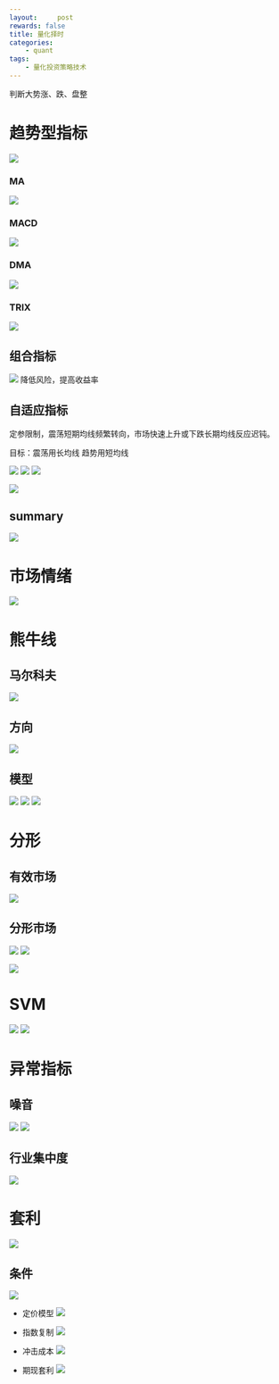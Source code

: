 ```yaml
---
layout:     post
rewards: false
title: 量化择时
categories:
    - quant
tags:
    - 量化投资策略技术
---
```


判断大势涨、跌、盘整

# 趋势型指标
![](https://cdn.jsdelivr.net/gh/631068264/img/006tNc79gy1fziu3nxskgj31860eiagz.jpg)

### MA
![](https://cdn.jsdelivr.net/gh/631068264/img/006tNc79gy1fziv0m75ayj31p40neaix.jpg)

### MACD
![](https://cdn.jsdelivr.net/gh/631068264/img/006tNc79gy1fziv2bkg6sj31pw0pggxh.jpg)

### DMA
![](https://cdn.jsdelivr.net/gh/631068264/img/006tNc79gy1fziv32zl8nj31o80oyk1g.jpg)

### TRIX
![](https://cdn.jsdelivr.net/gh/631068264/img/006tNc79gy1fziv3tymt2j31oc0m6tht.jpg)

## 组合指标
![](https://cdn.jsdelivr.net/gh/631068264/img/006tNc79gy1fziviicd1qj31ou0t6dx9.jpg)
降低风险，提高收益率

## 自适应指标
定参限制，震荡短期均线频繁转向，市场快速上升或下跌长期均线反应迟钝。

目标：震荡用长均线 趋势用短均线

![](https://cdn.jsdelivr.net/gh/631068264/img/006tNc79gy1fzix6cvrdyj31790u07f8.jpg)
![](https://cdn.jsdelivr.net/gh/631068264/img/006tNc79gy1fziwoo0uzuj31pk0da44k.jpg)
![](https://cdn.jsdelivr.net/gh/631068264/img/006tNc79gy1fziwng7g3dj31ow0j0afc.jpg)

![](https://cdn.jsdelivr.net/gh/631068264/img/006tNc79gy1fzix3afv5ij31s00lyti1.jpg)

## summary
![](https://cdn.jsdelivr.net/gh/631068264/img/006tNc79gy1fzixttj87fj31es0e4q9m.jpg)

# 市场情绪

![](https://cdn.jsdelivr.net/gh/631068264/img/006tNc79gy1fziy6yh0qnj31em0f4aey.jpg)


# 熊牛线

## 马尔科夫
![](https://cdn.jsdelivr.net/gh/631068264/img/006tNc79gy1fzjuehbyslj31ey0h4453.jpg)

## 方向
![](https://cdn.jsdelivr.net/gh/631068264/img/006tNc79gy1fzjuges6i1j30xz0u0tk6.jpg)

## 模型
![](https://cdn.jsdelivr.net/gh/631068264/img/006tNc79gy1fzjumk2j0dj31fm0gkn39.jpg)
![](https://cdn.jsdelivr.net/gh/631068264/img/006tNc79gy1fzjun7biupj31ac0q0dkf.jpg)
![](https://cdn.jsdelivr.net/gh/631068264/img/006tNc79gy1fzjupkz5odj31dk0g20ye.jpg)

# 分形

## 有效市场
![](https://cdn.jsdelivr.net/gh/631068264/img/006tNc79gy1fzjxgfzyzoj30x30u0dok.jpg)
## 分形市场
![](https://cdn.jsdelivr.net/gh/631068264/img/006tNc79gy1fzjxl030wzj312k0ryk01.jpg)
![](https://cdn.jsdelivr.net/gh/631068264/img/006tNc79gy1fzjxlhde1uj31ha06y0vp.jpg)

![](https://cdn.jsdelivr.net/gh/631068264/img/006tNc79ly1fzjxwsb56wj30zn0u01ae.jpg)

# SVM

![](https://cdn.jsdelivr.net/gh/631068264/img/006tNc79gy1fzkacrjqm9j31ik0cggq6.jpg)
![](https://cdn.jsdelivr.net/gh/631068264/img/006tNc79gy1fzpk4cgjpaj30yy0u0juv.jpg)

# 异常指标

## 噪音
![](https://cdn.jsdelivr.net/gh/631068264/img/006tNc79gy1fzpmd8upixj31d20kowog.jpg)
![](https://cdn.jsdelivr.net/gh/631068264/img/006tNc79gy1fzprhw8ibcj31cy0h6jxa.jpg)

## 行业集中度
![](https://cdn.jsdelivr.net/gh/631068264/img/006tNc79gy1fzprnzp5inj319a0u0wsv.jpg)

# 套利
![](https://cdn.jsdelivr.net/gh/631068264/img/006tNc79gy1fzps3d0aq0j31c8084adz.jpg)

## 条件
![](https://cdn.jsdelivr.net/gh/631068264/img/006tNc79gy1fzps49qi66j31c204eabt.jpg)

- 定价模型
![](https://cdn.jsdelivr.net/gh/631068264/img/006tNc79gy1fzps6xfsxpj31b205wwh0.jpg)

- 指数复制
![](https://cdn.jsdelivr.net/gh/631068264/img/006tNc79gy1fzps9r3ai5j31du06atbv.jpg)

- 冲击成本
![](https://cdn.jsdelivr.net/gh/631068264/img/006tNc79gy1fzpsbq3qz7j31bs06cdif.jpg)

- 期现套利
![](https://cdn.jsdelivr.net/gh/631068264/img/006tNc79gy1fzpseafbjyj31b007sdje.jpg)
